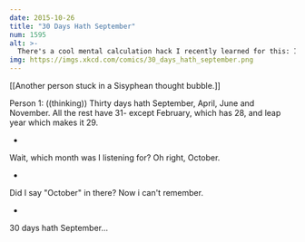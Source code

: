 ```yaml
---
date: 2015-10-26
title: "30 Days Hath September"
num: 1595
alt: >-
  There's a cool mental calculation hack I recently learned for this: If you open the calendar app on your phone or computer, the highest-numbered box along the bottom is equal to the number of days in the month!
img: https://imgs.xkcd.com/comics/30_days_hath_september.png
---
```

[[Another person stuck in a Sisyphean thought bubble.]]

Person 1: ((thinking)) Thirty days hath September, April, June and November.  All the rest have 31- except February, which has 28, and leap year which makes it 29.  

- 

Wait, which month was I listening for? Oh right, October.

-

Did I say "October" in there? Now i can't remember.

-

30 days hath September...

